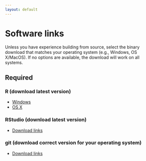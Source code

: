 ```yaml
---
layout: default
---
```


# Software links

Unless you have experience building from source, select the binary
download that matches your operating system (e.g., Windows, OS
X/MacOS). If no options are available, the download will work on all
systems.

## Required
### R (download latest version)  
- [Windows](https://cran.r-project.org/bin/windows/base/)  
- [OS X](https://cran.r-project.org/bin/macosx/)  

### RStudio (download latest version)
- [Download links](https://www.rstudio.com/products/rstudio/download/#download)  

### git (download correct version for your operating system) 
- [Download links](https://git-scm.com/downloads)

